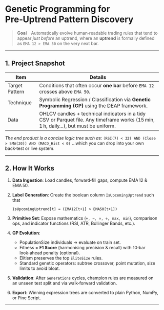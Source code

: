 # Genetic Programming for Pre‑Uptrend Pattern Discovery

> **Goal** Automatically evolve human‑readable trading rules that tend to appear *just before* an uptrend, where an **uptrend** is formally defined as `EMA 12 > EMA 50` on the very next bar.

---

## 1. Project Snapshot

| Item           | Details                                                                                                                             |
| -------------- | ----------------------------------------------------------------------------------------------------------------------------------- |
| Target Pattern | Conditions that often occur **one bar** before `EMA 12` crosses above `EMA 50`.                                                     |
| Technique      | Symbolic Regression / Classification via **Genetic Programming (GP)** using the [DEAP](https://github.com/DEAP/deap) framework.     |
| Data           | OHLCV candles + technical indicators in a tidy CSV or Parquet file. Any timeframe works (15 min, 1 h, daily…), but must be uniform. |

*The end product is a concise logic tree such as:*
`(RSI(7) < 32) AND (Close > SMA(20)) AND (MACD_Hist < 0)`
…which you can drop into your own back‑test or live system.

---

## 2. How It Works

1. **Data Ingestion**: Load candles, forward‑fill gaps, compute EMA 12 & EMA 50.
2. **Label Generation**: Create the boolean column `IsUpcomingUptrend` such that

   ```text
   IsUpcomingUptrend[t] = (EMA12[t+1] > EMA50[t+1])
   ```
3. **Primitive Set**: Expose mathematics (`+, −, ×, ÷, max, min`), comparison ops, and indicator functions (RSI, ATR, Bollinger Bands, etc.).
4. **GP Evolution**: 

   * PopulationSize individuals → evaluate on train set.
   * Fitness = **F1 Score** (harmonising precision & recall) with 10‑bar look‑ahead penalty (optional).
   * Elitism preserves the top `EliteSize` rules.
   * Standard genetic operators: subtree crossover, point mutation, size limits to avoid bloat.
5. **Validation**: After `Generations` cycles, champion rules are measured on an unseen test split and via walk‑forward validation.
6. **Export**: Winning expression trees are converted to plain Python, NumPy, or Pine Script.

---
